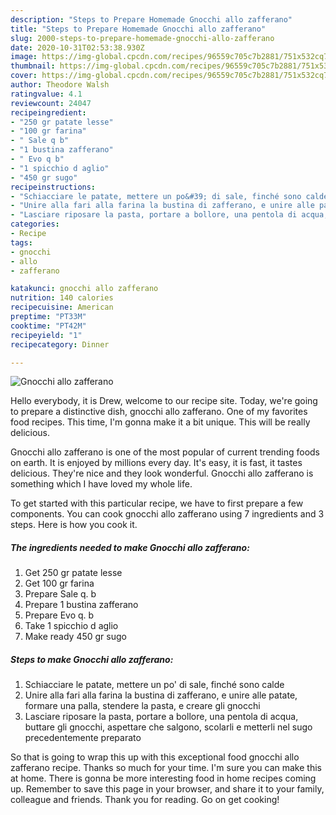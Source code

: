 ```yaml
---
description: "Steps to Prepare Homemade Gnocchi allo zafferano"
title: "Steps to Prepare Homemade Gnocchi allo zafferano"
slug: 2000-steps-to-prepare-homemade-gnocchi-allo-zafferano
date: 2020-10-31T02:53:38.930Z
image: https://img-global.cpcdn.com/recipes/96559c705c7b2881/751x532cq70/gnocchi-allo-zafferano-recipe-main-photo.jpg
thumbnail: https://img-global.cpcdn.com/recipes/96559c705c7b2881/751x532cq70/gnocchi-allo-zafferano-recipe-main-photo.jpg
cover: https://img-global.cpcdn.com/recipes/96559c705c7b2881/751x532cq70/gnocchi-allo-zafferano-recipe-main-photo.jpg
author: Theodore Walsh
ratingvalue: 4.1
reviewcount: 24047
recipeingredient:
- "250 gr patate lesse"
- "100 gr farina"
- " Sale q b"
- "1 bustina zafferano"
- " Evo q b"
- "1 spicchio d aglio"
- "450 gr sugo"
recipeinstructions:
- "Schiacciare le patate, mettere un po&#39; di sale, finché sono calde"
- "Unire alla fari alla farina la bustina di zafferano, e unire alle patate, formare una palla, stendere la pasta, e creare gli gnocchi"
- "Lasciare riposare la pasta, portare a bollore, una pentola di acqua, buttare gli gnocchi, aspettare che salgono, scolarli e metterli nel sugo precedentemente preparato"
categories:
- Recipe
tags:
- gnocchi
- allo
- zafferano

katakunci: gnocchi allo zafferano 
nutrition: 140 calories
recipecuisine: American
preptime: "PT33M"
cooktime: "PT42M"
recipeyield: "1"
recipecategory: Dinner

---
```



![Gnocchi allo zafferano](https://img-global.cpcdn.com/recipes/96559c705c7b2881/751x532cq70/gnocchi-allo-zafferano-recipe-main-photo.jpg)

Hello everybody, it is Drew, welcome to our recipe site. Today, we're going to prepare a distinctive dish, gnocchi allo zafferano. One of my favorites food recipes. This time, I'm gonna make it a bit unique. This will be really delicious.

Gnocchi allo zafferano is one of the most popular of current trending foods on earth. It is enjoyed by millions every day. It's easy, it is fast, it tastes delicious. They're nice and they look wonderful. Gnocchi allo zafferano is something which I have loved my whole life.




To get started with this particular recipe, we have to first prepare a few components. You can cook gnocchi allo zafferano using 7 ingredients and 3 steps. Here is how you cook it.

<!--inarticleads1-->

##### The ingredients needed to make Gnocchi allo zafferano:

1. Get 250 gr patate lesse
1. Get 100 gr farina
1. Prepare  Sale q. b
1. Prepare 1 bustina zafferano
1. Prepare  Evo q. b
1. Take 1 spicchio d aglio
1. Make ready 450 gr sugo




<!--inarticleads2-->

##### Steps to make Gnocchi allo zafferano:

1. Schiacciare le patate, mettere un po&#39; di sale, finché sono calde
1. Unire alla fari alla farina la bustina di zafferano, e unire alle patate, formare una palla, stendere la pasta, e creare gli gnocchi
1. Lasciare riposare la pasta, portare a bollore, una pentola di acqua, buttare gli gnocchi, aspettare che salgono, scolarli e metterli nel sugo precedentemente preparato




So that is going to wrap this up with this exceptional food gnocchi allo zafferano recipe. Thanks so much for your time. I'm sure you can make this at home. There is gonna be more interesting food in home recipes coming up. Remember to save this page in your browser, and share it to your family, colleague and friends. Thank you for reading. Go on get cooking!
